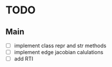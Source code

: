 # TODO

## Main

- [ ] implement class repr and str methods
- [ ] implement edge jacobian calulations
- [ ] add RTI 
